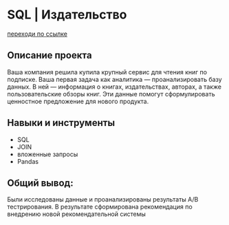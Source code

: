 # SQL | Издательство
[переходи по ссылке](https://colab.research.google.com/drive/1egJv1UB3WQPPi7ia2mgvNcZ2KLkNJL04?usp=sharing#scrollTo=mGsvM4-grsDj)
## Описание проекта 
Ваша компания решила купила крупный сервис для чтения книг по подписке. Ваша первая задача как аналитика — проанализировать базу данных. В ней — информация о книгах, издательствах, авторах, а также пользовательские обзоры книг. Эти данные помогут сформулировать ценностное предложение для нового продукта.

## Навыки и инструменты ##
* SQL
* JOIN
* вложенные запросы
* Pandas

## Общий вывод: ##
Были исследованы данные и проанализированы результаты А/В тестрирования. В результате сформирована рекомендация по внедрению новой рекомендательной системы
